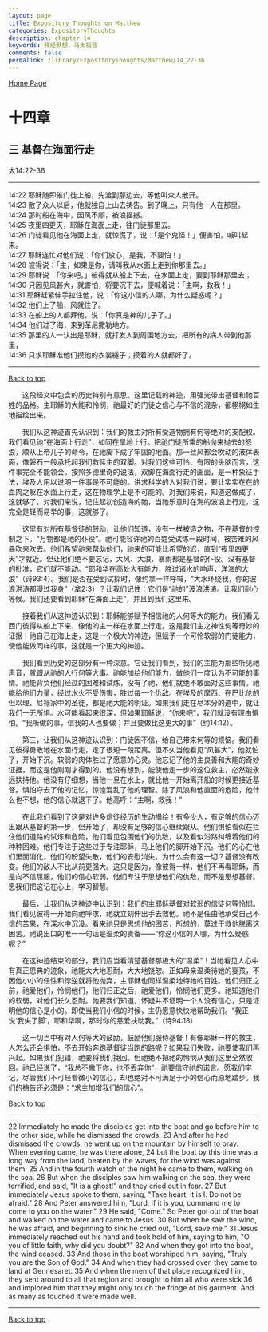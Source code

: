 ```yaml
---
layout: page
title: Expository Thoughts on Matthew
categories: ExpositoryThoughts
description: chapter 14
keywords: 释经默想，马太福音
comments: false
permalink: /library/ExpositoryThoughts/Matthew/14_22-36
---
```

[ Home Page ]({{site.baseurl}}/index) <br>

<a name="0"></a>
# 十四章 

## 三 基督在海面行走

太14:22-36

***

14:22 耶稣随即催门徒上船，先渡到那边去，等他叫众人散开。<br>
14:23 散了众人以后，他就独自上山去祷告。到了晚上，只有他一人在那里。<br>
14:24 那时船在海中，因风不顺，被浪摇撼。<br>
14:25 夜里四更天，耶稣在海面上走，往门徒那里去。<br>
14:26 门徒看见他在海面上走，就惊慌了，说：「是个鬼怪！」便害怕，喊叫起来。<br>
14:27 耶稣连忙对他们说：「你们放心，是我，不要怕！」<br>
14:28 彼得说：「主，如果是你，请叫我从水面上走到你那里去。」<br>
14:29 耶稣说：「你来吧。」彼得就从船上下去，在水面上走，要到耶稣那里去；<br>
14:30 只因见风甚大，就害怕，将要沉下去，便喊着说：「主啊，救我！」<br>
14:31 耶稣赶紧伸手拉住他，说：「你这小信的人哪，为什么疑惑呢？」<br>
14:32 他们上了船，风就住了。<br>
14:33 在船上的人都拜他，说：「你真是神的儿子了。」<br>
14:34 他们过了海，来到革尼撒勒地方。<br>
14:35 那里的人一认出是耶稣，就打发人到周围地方去，把所有的病人带到他那里，<br>
14:36 只求耶稣准他们摸他的衣裳繸子；摸着的人就都好了。<br>

***

[Back to top](#0)

&emsp;&emsp;这段经文中包含的历史特别有意思。这里记载的神迹，用强光带出基督和祂百姓的品格。主耶稣的大能和怜悯，祂最好的门徒之信心与不信的混杂，都栩栩如生地描绘出来。

&emsp;&emsp;我们从这神迹首先认识到：我们的救主对所有受造物拥有何等绝对的支配权。我们看见祂“在海面上行走”，如同在旱地上行。把祂门徒所乘的船抛来抛去的怒浪，顺从上帝儿子的命令，在祂脚下成了牢固的地面。那一丝风都会吹动的液体表面，像磐石一般承托起我们救赎主的双脚。对我们这些可怜、有限的头脑而言，这件事完全不能领会。按照多德里奇的说法，双脚在海面行走的画面，是一种象征手法，埃及人用以说明一件事是不可能的。讲求科学的人对我们说，要让实实在在的血肉之躯在水面上行走，这在物理学上是不可能的。对我们来说，知道这做成了，这就够了。对我们来说，记住起初创造海的祂，当祂乐意时在海的波浪上行走，这完全是轻而易举的事，这就够了。

&emsp;&emsp;这里有对所有基督徒的鼓励，让他们知道，没有一样被造之物，不在基督的控制之下。“万物都是祂的仆役”。祂可能容许祂的百姓受试炼一段时间，被苦难的风暴吹来吹去。他们希望祂来帮助他们，祂来的可能比希望的迟，直到“夜里四更天”才就近。但让他们绝不要忘记，大风、大浪、暴雨都是基督的仆役。没有基督的批准，它们就不能动。“耶和华在高处大有能力，胜过诸水的响声，洋海的大浪”（诗93:4）。我们是否在受到试探时，像约拿一样呼喊，“大水环绕我，你的波浪洪涛都漫过我身”（拿2:3）？让我们记住：它们是“祂的”波浪洪涛。让我们耐心等候。我们还要看到耶稣“在海面上走”，并且到我们这里来。

&emsp;&emsp;接着我们从这神迹认识到：耶稣能够赋予相信祂的人何等大的能力。我们看见西门彼得从船上下来，像他的主一样在水面上行走。这是我们主之神性何等奇妙的证据！祂自己在海上走，这是一个极大的神迹，但赋予一个可怜软弱的门徒能力，使他能做同样的事，这就是一个更大的神迹。

&emsp;&emsp;我们看到历史的这部分有一种深意。它让我们看到，我们的主能为那些听见祂声音，就跟从祂的人行何等大事。祂能加给他们能力，做他们一度认为不可能的事情。祂能背负他们经过的困难和试炼，没有了祂，他们就绝不敢面对这些事情。祂能给他们力量，经过水火不受伤害，胜过每一个仇敌。在埃及的摩西、在巴比伦的但以理、尼禄家中的圣徒，都是祂大能的明证。如果我们走在尽本分的道中，就让我们一无所惧。水可能看起来很深，但如果耶稣说，“你来吧”，我们就没有理由惧怕。“我所做的事，信我的人也要做；并且要做比这更大的事”（约14:12）。

&emsp;&emsp;第三，让我们从这神迹认识到：门徒因不信，给自己带来何等的烦恼。我们看见彼得勇敢地在水面行走，走了很短一段距离。但不久当他看见“风甚大”，他就怕了，开始下沉。软弱的肉体胜过了愿意的心灵。他忘记了他的主良善和大能的奇妙证据，而这是他刚刚才得到的。他没有想到，能使他走一步的这位救主，必然能永远扶持他。他没有仔细想，当他一旦在水上，就比他一开始离开船的时候更接近基督。惧怕夺去了他的记忆，惊惶混乱了他的理智。除了风浪和他直面的危险，他什么也不想，他的信心就退下了。他高呼：“主啊，救我！”

&emsp;&emsp;在此我们看到了这是对许多信徒经历的生动描绘！有多少人，有足够的信心迈出跟从基督的第一步，但开始了，却没有足够的信心继续跟从。他们惧怕看似在拦住他们道路的试炼和危险，他们看见包围他们的仇敌，以及看似沿路纠缠着他们的种种困难。他们专注于这些过于专注耶稣，马上他们的脚开始下沉。他们的心在他们里面消化，他们的盼望失散，他们的安慰消失。为什么会有这一切？基督没有改变。他们的敌人不比从前更强大。这只是因为，像彼得一样，他们不再看耶稣，而是向不信屈服，他们的信心软弱。他们专注于思想他们的仇敌，而不是思想基督。愿我们把这记在心上，学习智慧。

&emsp;&emsp;最后，让我们从这神迹中认识到：我们的主耶稣基督对软弱的信徒何等怜悯。我们看见彼得一开始向祂呼求，祂就立刻伸出手去救他。祂不是任由他承受自己不信的苦果，在深水中沉没。看来祂只是思想他的困苦，所想的，莫过于救他脱离这困苦。祂说出口的唯一一句话是温柔的责备——“你这小信的人哪，为什么疑惑呢？”

&emsp;&emsp;在这神迹结束的部分，我们应当看清楚基督那极大的“温柔”！当祂看见人心中有真正恩典的迹象，祂能大大地忍耐，大大地饶恕。正如母亲温柔待她的婴孩，不因他小小的任性和悖逆就将他抛弃，主耶稣也同样温柔地待祂的百姓。他们归正之前，祂爱他们，怜悯他们，他们归正之后，祂爱他们，怜悯他们更多。祂知道他们的软弱，对他们长久忍耐。祂要我们知道，怀疑并不证明一个人没有信心，只是证明他的信心是小的。即使当我们小信的时候，主仍愿意快快地帮助我们。“我正说‘我失了脚’，耶和华啊，那时你的慈爱扶助我。”（诗94:18）

&emsp;&emsp;这一切当中有对人何等大的鼓励，鼓励他们服侍基督！有像耶稣一样的救主，人怎么还会惧怕，不去开始奔跑基督徒当跑的路呢？如果我们失败，祂要使我们再兴起。如果我们犯错，祂要将我们挽回。但祂绝不把祂的怜悯从我们这里全然收回。祂已经说了，“我总不撇下你，也不丢弃你”，祂要信守祂的诺言。愿我们牢记，尽管我们不可轻看微小的信心，却也绝对不可满足于小的信心而原地踏步。我们的祷告还必须是：“求主加增我们的信心”。

[Back to top](#0)

***

22 Immediately he made the disciples get into the boat and go before him to the other side, while he dismissed the crowds. 23 And after he had dismissed the crowds, he went up on the mountain by himself to pray. When evening came, he was there alone, 24 but the boat by this time was a long way from the land, beaten by the waves, for the wind was against them. 25 And in the fourth watch of the night he came to them, walking on the sea. 26 But when the disciples saw him walking on the sea, they were terrified, and said, "It is a ghost!" and they cried out in fear. 27 But immediately Jesus spoke to them, saying, "Take heart; it is I. Do not be afraid." 28 And Peter answered him, "Lord, if it is you, command me to come to you on the water." 29 He said, "Come." So Peter got out of the boat and walked on the water and came to Jesus. 30 But when he saw the wind, he was afraid, and beginning to sink he cried out, "Lord, save me." 31 Jesus immediately reached out his hand and took hold of him, saying to him, "O you of little faith, why did you doubt?" 32 And when they got into the boat, the wind ceased. 33 And those in the boat worshiped him, saying, "Truly you are the Son of God." 34 And when they had crossed over, they came to land at Gennesaret. 35 And when the men of that place recognized him, they sent around to all that region and brought to him all who were sick 36 and implored him that they might only touch the fringe of his garment. And as many as touched it were made well.

***

[Back to top](#0)
